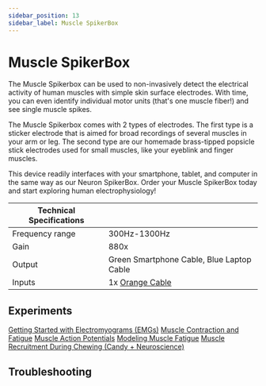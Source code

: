 ```yaml
---
sidebar_position: 13
sidebar_label: Muscle SpikerBox
---
```


# Muscle SpikerBox #

 The Muscle Spikerbox can be used to non-invasively detect the electrical activity of human muscles with simple skin surface electrodes. With time, you can even identify individual motor units (that's one muscle fiber!) and see single muscle spikes.

The Muscle Spikerbox comes with 2 types of electrodes. The first type is a sticker electrode that is aimed for broad recordings of several muscles in your arm or leg. The second type are our homemade brass-tipped popsicle stick electrodes used for small muscles, like your eyeblink and finger muscles.

This device readily interfaces with your smartphone, tablet, and computer in the same way as our Neuron SpikerBox. Order your Muscle SpikerBox today and start exploring human electrophysiology! 


|Technical Specifications||
|---|---|
|Frequency range | 300Hz-1300Hz|
|Gain|880x|
|Output|Green Smartphone Cable, Blue Laptop Cable|
|Inputs|1x [Orange Cable](https://backyardbrains.com/products/muscleElectrodeCable)|

## Experiments ##
[Getting Started with Electromyograms (EMGs)](https://backyardbrains.com/experiments/emgspikerbox)
[Muscle Contraction and Fatigue](https://backyardbrains.com/experiments/fatigue)
[Muscle Action Potentials](https://backyardbrains.com/experiments/muscleActionPotential)
[Modeling Muscle Fatigue](https://backyardbrains.com/experiments/rateoffatigue)
[Muscle Recruitment During Chewing (Candy + Neuroscience)](https://backyardbrains.com/experiments/Musclechewing)

## Troubleshooting ##

